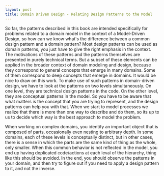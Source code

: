 ```yaml
---
layout: post
title: Domain Driven Design - Relating Design Patterns to the Model
---
```


So far, the patterns described in this book are intended specifically for problems related to a domain model in the context of a Model-Driven Design, so how can we know what's the difference between a common design pattern and a domain pattern? Most design patterns can be used as domain patterns, you just have to give the right emphasis in the context. The motivations of these patterns and the patterns themselves are presented in purely technical terms. But a subset of these elements can be applied in the broader context of domain modeling and design, because they correspond to general concepts that emerge in many domains. Some of them correspond to deep concepts that emerge in domains. It would be nice to draw on this work. To make use of such patterns in domain-driven design, we have to look at the patterns on two levels simultaneously. On one level, they are technical design patterns in the code. On the other level, they are conceptual patterns in the model. So you have to be aware that what matters is the concept that you are trying to represent, and the design patterns can help you with that. When we start to model processes we realize that there is more than one way to describe and do them, so its up to us to decide which way is the best approach to model the problem.

When working on complex domains, you identify an important object that is composed of parts, occasionally even nesting to arbitrary depth. In some domains, each of these levels is conceptually distinct, but in other cases, there is a sense in which the parts are the same kind of thing as the whole, only smaller. When this common behavior is not reflected in the model, you end up having deplicated code/actions at each leval of the hierarchy, thing like this should be avoided. In the end, you should observe the patterns in your domain, and then try to figure out if you need to apply a design pattern to it, and not the inverse.
